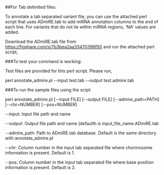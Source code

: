 
##For Tab delimited files:

To annotate a tab separated variant file, you can use the attached perl script that uses ADmiRE.tab to add miRNA annotation columns to the end of each line. For variants that do not lie within miRNA regions, 'NA' values are added.

Download the ADmiRE.tab file from https://figshare.com/s/7b3bea2aa33470396f50 and run the attached perl script,

###To test your command is working:

Test files are provided for this perl script. Please run,

perl annotate_admire.pl --input test.tab --output test.admire.tab

###To run the sample files using the scipt:

perl annotate_admire.pl [--input FILE] [--output FILE] [--admire_path=PATH] [--chr=NUMBER] [--pos=NUMBER]

--input: Input file path and name

--output: Output file path and name (defaulth is input_file_name.ADmiRE.tab

--admire_path: Path to ADmiRE.tab database. Default is the same directory with annotate_admire.pl

--chr: Column number in the input tab separated file where chormosome information is present. Default is 1.

--pos: Column number in the input tab separated file where base position information is present. Default is 2.
